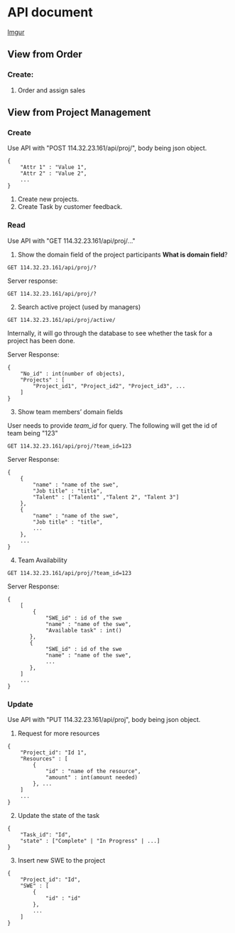 # API document

[Imgur](https://i.imgur.com/9jC5bTN.png)

## View from Order

### Create:
1. Order and assign sales

## View from Project Management

### Create

Use API with "POST 114.32.23.161/api/proj/", body being json object.

```code{Javascript}
{
    "Attr 1" : "Value 1",
    "Attr 2" : "Value 2",
    ...
}
```

1. Create new projects.
2. Create Task by customer feedback.

### Read

Use API with "GET 114.32.23.161/api/proj/..."

1. Show the domain field of the project participants
**What is domain field**?

```code{Javascript}
GET 114.32.23.161/api/proj/?
```

Server response:

```code{Javascript}
GET 114.32.23.161/api/proj/?
```

2. Search active project (used by managers)

```code{Javascript}
GET 114.32.23.161/api/proj/active/
```

Internally, it will go through the database to see whether the task for a project has been done.

Server Response:

```code{Javascript}
{
    "No_id" : int(number of objects),
    "Projects" : [
        "Project_id1", "Project_id2", "Project_id3", ...
    ]
}
```

3. Show team members’ domain fields

User needs to provide *team_id* for query. The following will get the id of team being "123"

```code{Javascript}
GET 114.32.23.161/api/proj/?team_id=123
```

Server Response:

```code{Javascript}
{
    {
        "name" : "name of the swe",
        "Job title" : "title",
        "Talent" : ["Talent1" ,"Talent 2", "Talent 3"]
    },
    {
        "name" : "name of the swe",
        "Job title" : "title",
        ...
    },
    ...
}
```

4. Team Availability

```code{Javascript}
GET 114.32.23.161/api/proj/?team_id=123
```

Server Response:

```code{Javascript}
{
    [
        {
            "SWE_id" : id of the swe
            "name" : "name of the swe",
            "Available task" : int()
       },
       {
            "SWE_id" : id of the swe
            "name" : "name of the swe",
            ...
       },
    ]
    ...
}
```

### Update

Use API with "PUT 114.32.23.161/api/proj", body being json object.

1. Request for more resources

```code{Javascript}
{
    "Project_id": "Id 1",
    "Resources" : [
        {
            "id" : "name of the resource",
            "amount" : int(amount needed)
        }, ...
    ]
    ...
}
```

2. Update the state of the task

```code{Javascript}
{
    "Task_id": "Id",
    "state" : ["Complete" | "In Progress" | ...]
}
```

3. Insert new SWE to the project

```code{Javascript}
{
    "Project_id": "Id",
    "SWE" : [
        {
            "id" : "id"
        },
        ...
    ]
}
```
